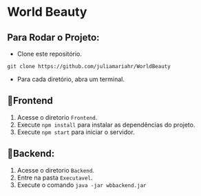 <h1>World Beauty</h1>

## Para Rodar o Projeto:
 - Clone este repositório.
>
    git clone https://github.com/juliamariahr/WorldBeauty
>
 - Para cada diretório, abra um terminal.
<h2>📌Frontend</h2>

1. Acesse o diretorio `Frontend`.
2. Execute `npm install` para instalar as dependências do projeto.
3. Execute `npm start` para iniciar o servidor.
   
<h2>📌Backend:</h2>

1. Acesse o diretorio `Backend`.
2. Entre na pasta `Executavel`.
3. Execute o comando `java -jar wbbackend.jar`

